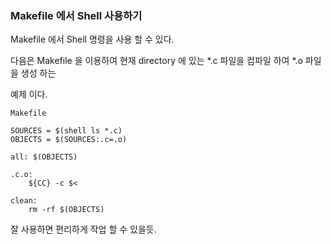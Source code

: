 ### Makefile 에서 Shell 사용하기



Makefile 에서 Shell 명령을 사용 할 수 있다.

다음은 Makefile 을 이용하여 현재 directory 에 있는 *.c 파일을 컴파일 하여 *.o 파일을 생성 하는

예제 이다.

`Makefile`

```
SOURCES = $(shell ls *.c)
OBJECTS = $(SOURCES:.c=.o)

all: $(OBJECTS)

.c.o:
	${CC} -c $<

clean:
	rm -rf $(OBJECTS)
```

 잘 사용하면 편리하게 작업 할 수 있을듯.